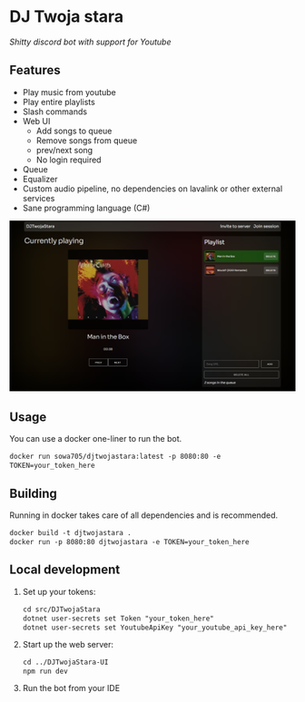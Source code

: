 # DJ Twoja stara
*Shitty discord bot with support for Youtube*

## Features

* Play music from youtube
* Play entire playlists
* Slash commands
* Web UI
  * Add songs to queue
  * Remove songs from queue
  * prev/next song
  * No login required
* Queue
* Equalizer
* Custom audio pipeline, no dependencies on lavalink or other external services
* Sane programming language (C#)

![Screenshot](screenshot.png)

## Usage

You can use a docker one-liner to run the bot.

```shell
docker run sowa705/djtwojastara:latest -p 8080:80 -e TOKEN=your_token_here
```

## Building

Running in docker takes care of all dependencies and is recommended.

```shell
docker build -t djtwojastara .
docker run -p 8080:80 djtwojastara -e TOKEN=your_token_here
```

## Local development

1. Set up your tokens:
    ```shell
    cd src/DJTwojaStara
    dotnet user-secrets set Token "your_token_here"
    dotnet user-secrets set YoutubeApiKey "your_youtube_api_key_here"
    ```
1. Start up the web server:
    ```shell
    cd ../DJTwojaStara-UI
    npm run dev
    ```
1. Run the bot from your IDE